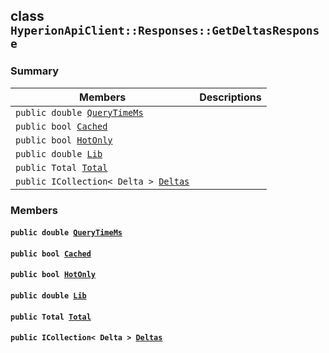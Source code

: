 ## class `HyperionApiClient::Responses::GetDeltasResponse` 

### Summary

 Members                        | Descriptions                                
--------------------------------|---------------------------------------------
`public double `[`QueryTimeMs`](#class_hyperion_api_client_1_1_responses_1_1_get_deltas_response_1aaed05a434b4de2c0ca564fe4e3d8a2ec) | 
`public bool `[`Cached`](#class_hyperion_api_client_1_1_responses_1_1_get_deltas_response_1a4c2f66ac7e92baee23ff3feaedd0a069) | 
`public bool `[`HotOnly`](#class_hyperion_api_client_1_1_responses_1_1_get_deltas_response_1aede0d7016e2e36bf71998767504ae13f) | 
`public double `[`Lib`](#class_hyperion_api_client_1_1_responses_1_1_get_deltas_response_1aadde7ea54f4086c6436402e5cdfb36d8) | 
`public Total `[`Total`](#class_hyperion_api_client_1_1_responses_1_1_get_deltas_response_1aadea4b415425548b9fbcf43685f59cd1) | 
`public ICollection< Delta > `[`Deltas`](#class_hyperion_api_client_1_1_responses_1_1_get_deltas_response_1a089528417ca7cae80cd6c0b85c555432) | 

### Members

#### `public double `[`QueryTimeMs`](#class_hyperion_api_client_1_1_responses_1_1_get_deltas_response_1aaed05a434b4de2c0ca564fe4e3d8a2ec) 

#### `public bool `[`Cached`](#class_hyperion_api_client_1_1_responses_1_1_get_deltas_response_1a4c2f66ac7e92baee23ff3feaedd0a069) 

#### `public bool `[`HotOnly`](#class_hyperion_api_client_1_1_responses_1_1_get_deltas_response_1aede0d7016e2e36bf71998767504ae13f) 

#### `public double `[`Lib`](#class_hyperion_api_client_1_1_responses_1_1_get_deltas_response_1aadde7ea54f4086c6436402e5cdfb36d8) 

#### `public Total `[`Total`](#class_hyperion_api_client_1_1_responses_1_1_get_deltas_response_1aadea4b415425548b9fbcf43685f59cd1) 

#### `public ICollection< Delta > `[`Deltas`](#class_hyperion_api_client_1_1_responses_1_1_get_deltas_response_1a089528417ca7cae80cd6c0b85c555432) 

